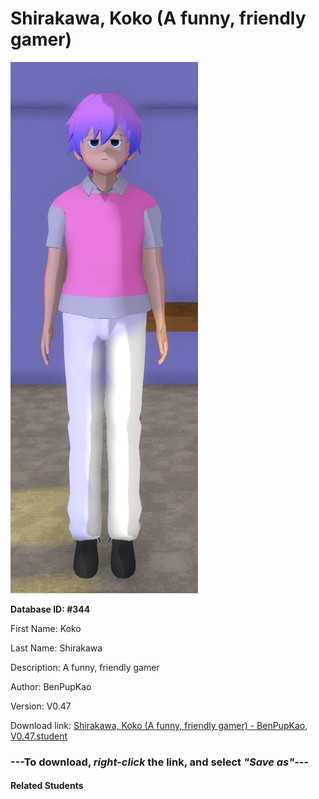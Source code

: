 # Shirakawa, Koko (A funny, friendly gamer)

<img src="Files/Shirakawa, Koko (A funny, friendly gamer).png" title="Shirakawa, Koko (A funny, friendly gamer) - BenPupKao, V0.47">

**Database ID: #344**

First Name: Koko

Last Name: Shirakawa

Description: A funny, friendly gamer

Author: BenPupKao

Version: V0.47

Download link: <a href="https://raw.githubusercontent.com/Arbiter1223/Daigaku-Gurashi-Custom-Students/master/Students/Files/Shirakawa%2C%20Koko%20(A%20funny%2C%20friendly%20gamer)%20-%20BenPupKao%2C%20V0.47.student">Shirakawa, Koko (A funny, friendly gamer) - BenPupKao, V0.47.student</a>

### ---**To download, _right-click_ the link, and select _"Save as"_**---

#### Related Students

